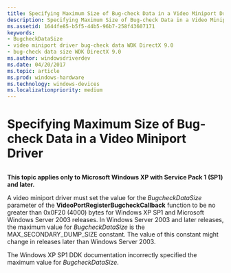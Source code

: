 ```yaml
---
title: Specifying Maximum Size of Bug-check Data in a Video Miniport Driver
description: Specifying Maximum Size of Bug-check Data in a Video Miniport Driver
ms.assetid: 1644fe85-b5f5-44b5-96b7-258f43607171
keywords:
- BugcheckDataSize
- video miniport driver bug-check data WDK DirectX 9.0
- bug-check data size WDK DirectX 9.0
ms.author: windowsdriverdev
ms.date: 04/20/2017
ms.topic: article
ms.prod: windows-hardware
ms.technology: windows-devices
ms.localizationpriority: medium
---
```


# Specifying Maximum Size of Bug-check Data in a Video Miniport Driver


## <span id="ddk_specifying_maximum_size_of_bug_check_data_in_a_video_miniport_driv"></span><span id="DDK_SPECIFYING_MAXIMUM_SIZE_OF_BUG_CHECK_DATA_IN_A_VIDEO_MINIPORT_DRIV"></span>


**This topic applies only to Microsoft Windows XP with Service Pack 1 (SP1) and later.**

A video miniport driver must set the value for the *BugcheckDataSize* parameter of the **VideoPortRegisterBugcheckCallback** function to be no greater than 0x0F20 (4000) bytes for Windows XP SP1 and Microsoft Windows Server 2003 releases. In Windows Server 2003 and later releases, the maximum value for *BugcheckDataSize* is the MAX\_SECONDARY\_DUMP\_SIZE constant. The value of this constant might change in releases later than Windows Server 2003.

The Windows XP SP1 DDK documentation incorrectly specified the maximum value for *BugcheckDataSize*.

 

 





